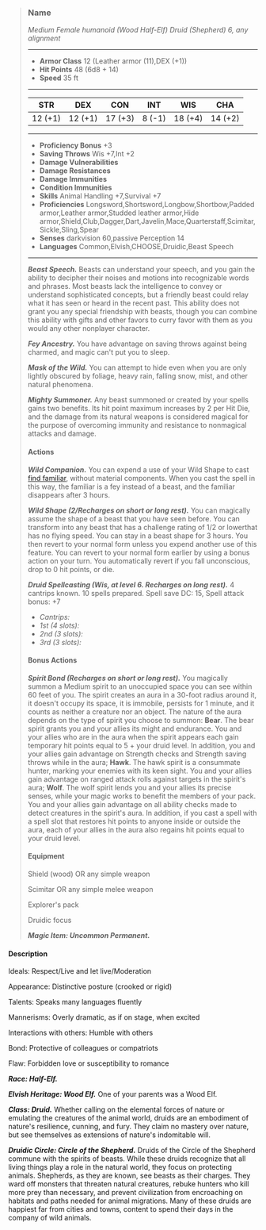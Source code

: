 >### Name
>*Medium Female humanoid (Wood Half-Elf) Druid (Shepherd) 6, any alignment*
>___
>- **Armor Class** 12 (Leather armor (11),DEX (+1))
>- **Hit Points** 48 (6d8 + 14)
>- **Speed** 35 ft
>___
>|**STR**|**DEX**|**CON**|**INT**|**WIS**|**CHA**|
>|:-:|:-:|:-:|:-:|:-:|:-:|
>|12 (+1)|12 (+1)|17 (+3)|8 (-1)|18 (+4)|14 (+2)|
>___
>- **Proficiency Bonus** +3
>- **Saving Throws** Wis +7,Int +2
>- **Damage Vulnerabilities** 
>- **Damage Resistances** 
>- **Damage Immunities** 
>- **Condition Immunities** 
>- **Skills** Animal Handling +7,Survival +7
>- **Proficiencies** Longsword,Shortsword,Longbow,Shortbow,Padded armor,Leather armor,Studded leather armor,Hide armor,Shield,Club,Dagger,Dart,Javelin,Mace,Quarterstaff,Scimitar,Sickle,Sling,Spear
>- **Senses** darkvision 60,passive Perception 14
>- **Languages** Common,Elvish,CHOOSE,Druidic,Beast Speech
>___
>***Beast Speech.*** Beasts can understand your speech, and you gain the ability to decipher their noises and motions into recognizable words and phrases. Most beasts lack the intelligence to convey or understand sophisticated concepts, but a friendly beast could relay what it has seen or heard in the recent past. This ability does not grant you any special friendship with beasts, though you can combine this ability with gifts and other favors to curry favor with them as you would any other nonplayer character.
>
>***Fey Ancestry.*** You have advantage on saving throws against being charmed, and magic can't put you to sleep.
>
>***Mask of the Wild.*** You can attempt to hide even when you are only lightly obscured by foliage, heavy rain, falling snow, mist, and other natural phenomena.
>
>***Mighty Summoner.*** Any beast summoned or created by your spells gains two benefits. Its hit point maximum increases by 2 per Hit Die, and the damage from its natural weapons is considered magical for the purpose of overcoming immunity and resistance to nonmagical attacks and damage.
>
>#### Actions
>***Wild Companion.*** You can expend a use of your Wild Shape to cast [find familiar](http://azgaarnoth.tedneward.com/magic/spells/find-familiar/), without material components. When you cast the spell in this way, the familiar is a fey instead of a beast, and the familiar disappears after 3 hours.
>
>***Wild Shape (2/Recharges on short or long rest).*** You can magically assume the shape of a beast that you have seen before. You can transform into any beast that has a challenge rating of 1/2 or lowerthat has no flying speed. You can stay in a beast shape for 3 hours. You then revert to your normal form unless you expend another use of this feature. You can revert to your normal form earlier by using a bonus action on your turn. You automatically revert if you fall unconscious, drop to 0 hit points, or die.
>
>***Druid Spellcasting (Wis, at level 6. Recharges on long rest).*** 4 cantrips known. 10 spells prepared. Spell save DC: 15, Spell attack bonus: +7
>
>* *Cantrips:* 
>* *1st (4 slots):* 
>* *2nd (3 slots):* 
>* *3rd (3 slots):* 
>
>
>
>#### Bonus Actions
>***Spirit Bond (Recharges on short or long rest).*** You magically summon a Medium spirit to an unoccupied space you can see within 60 feet of you. The spirit creates an aura in a 30-foot radius around it, it doesn't occupy its space, it is immobile, persists for 1 minute, and it counts as neither a creature nor an object. The nature of the aura depends on the type of spirit you choose to summon: **Bear**. The bear spirit grants you and your allies its might and endurance. You and your allies who are in the aura when the spirit appears each gain temporary hit points equal to 5 + your druid level. In addition, you and your allies gain advantage on Strength checks and Strength saving throws while in the aura; **Hawk**. The hawk spirit is a consummate hunter, marking your enemies with its keen sight. You and your allies gain advantage on ranged attack rolls against targets in the spirit's aura; **Wolf**. The wolf spirit lends you and your allies its precise senses, while your magic works to benefit the members of your pack. You and your allies gain advantage on all ability checks made to detect creatures in the spirit's aura. In addition, if you cast a spell with a spell slot that restores hit points to anyone inside or outside the aura, each of your allies in the aura also regains hit points equal to your druid level.
>
>
>#### Equipment
>Shield (wood) OR any simple weapon
>
>Scimitar OR any simple melee weapon
>
>Explorer's pack
>
>Druidic focus
>
>***Magic Item: Uncommon Permanent.***
>

#### Description
Ideals: Respect/Live and let live/Moderation

Appearance: Distinctive posture (crooked or rigid)

Talents: Speaks many languages fluently

Mannerisms: Overly dramatic, as if on stage, when excited

Interactions with others: Humble with others

Bond: Protective of colleagues or compatriots

Flaw: Forbidden love or susceptibility to romance

***Race: Half-Elf.*** 

***Elvish Heritage: Wood Elf.*** One of your parents was a Wood Elf.

***Class: Druid.*** Whether calling on the elemental forces of nature or emulating the creatures of the animal world, druids are an embodiment of nature's resilience, cunning, and fury. They claim no mastery over nature, but see themselves as extensions of nature's indomitable will.

***Druidic Circle: Circle of the Shepherd.*** Druids of the Circle of the Shepherd commune with the spirits of beasts. While these druids recognize that all living things play a role in the natural world, they focus on protecting animals. Shepherds, as they are known, see beasts as their charges. They ward off monsters that threaten natural creatures, rebuke hunters who kill more prey than necessary, and prevent civilization from encroaching on habitats and paths needed for animal migrations. Many of these druids are happiest far from cities and towns, content to spend their days in the company of wild animals.



